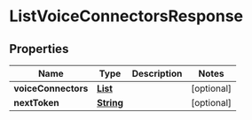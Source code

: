 

# ListVoiceConnectorsResponse


## Properties

| Name | Type | Description | Notes |
|------------ | ------------- | ------------- | -------------|
|**voiceConnectors** | [**List**](List.md) |  |  [optional] |
|**nextToken** | [**String**](String.md) |  |  [optional] |



